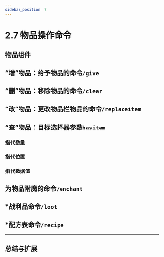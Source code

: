 ```yaml
---
sidebar_position: 7
---
```


# 2.7 物品操作命令

## 物品组件

## “增”物品：给予物品的命令`/give`

## “删”物品：移除物品的命令`/clear`

## “改”物品：更改物品栏物品的命令`/replaceitem`

## “查”物品：目标选择器参数`hasitem`

### 指代数量

### 指代位置

### 指代数据值

## 为物品附魔的命令`/enchant`

## *战利品命令`/loot`

## *配方表命令`/recipe`

---

## 总结与扩展
